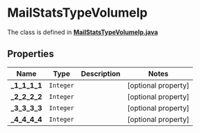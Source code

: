 

# MailStatsTypeVolumeIp

The class is defined in **[MailStatsTypeVolumeIp.java](../../src/main/java/org/openapitools/model/MailStatsTypeVolumeIp.java)**

## Properties

Name | Type | Description | Notes
------------ | ------------- | ------------- | -------------
**_1_1_1_1** | `Integer` |  |  [optional property]
**_2_2_2_2** | `Integer` |  |  [optional property]
**_3_3_3_3** | `Integer` |  |  [optional property]
**_4_4_4_4** | `Integer` |  |  [optional property]






